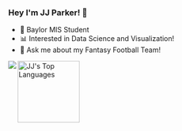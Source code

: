 ### Hey I'm JJ Parker! 👋

- 🐻 Baylor MIS Student
- 📊 Interested in Data Science and Visualization!
- 💬 Ask me about my Fantasy Football Team!

<img align="left" src="https://github-readme-stats.vercel.app/api?username=jjparker34&show_icons=true&layout=compact&theme=cobalt&count_private=true&hide_rank=true"/>
<img align ='left' alt="JJ's Top Languages" src="https://github-readme-stats.vercel.app/api/top-langs/?username=jjparker34&langs_count=8&count_private=true&layout=compact&theme=dark&hide_border=true&hide=Jupyter%20notebook,less&bg_color=151515&title_color=f2f2f2&icon_color=79fe96" style="height: 125px;">
</div>

